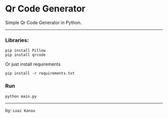 Qr Code Generator
==================
Simple Qr Code Generator in Python.

---
### Libraries:
```
pip install Pillow
pip install qrcode
```
Or just install requirements
```
pip install -r requirements.txt
```

### Run
```
python main.py
```
---

by: `Loai Kanou`